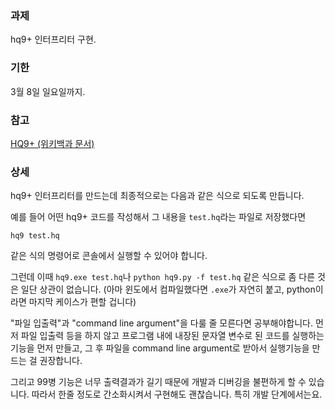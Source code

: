 ### 과제
hq9+ 인터프리터 구현.

### 기한
3월 8일 일요일까지.

### 참고
[HQ9+ (위키백과 문서)](https://ko.m.wikipedia.org/wiki/HQ9%2B)

### 상세 

hq9+ 인터프리터를 만드는데 최종적으로는 다음과 같은 식으로 되도록 만듭니다.

예를 들어 어떤 hq9+ 코드를 작성해서 그 내용을 `test.hq`라는 파일로 저장했다면

    hq9 test.hq

같은 식의 명령어로 콘솔에서 실행할 수 있어야 합니다.

그런데 이때 `hq9.exe test.hq`나 `python hq9.py -f test.hq` 같은 식으로 좀 다른 것은 일단 상관이 없습니다. (아마 윈도에서 컴파일했다면 `.exe`가 자연히 붙고, python이라면 마지막 케이스가 편할 겁니다)

"파일 입출력"과 "command line argument"을 다룰 줄 모른다면 공부해야합니다. 먼저 파일 입출력 등을 하지 않고 프로그램 내에 내장된 문자열 변수로 된 코드를 실행하는 기능을 먼저 만들고, 그 후 파일을 command line argument로 받아서 실행기능을 만드는 걸 권장합니다.

그리고 99병 기능은 너무 출력결과가 길기 때문에 개발과 디버깅을 불편하게 할 수 있습니다. 따라서 한줄 정도로 간소화시켜서 구현해도 괜찮습니다. 특히 개발 단계에서는요.
